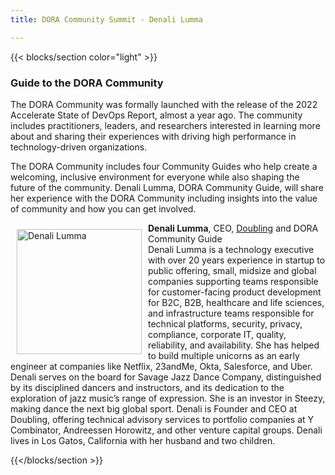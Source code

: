 ```yaml
---
title: DORA Community Summit - Denali Lumma

---
```


{{< blocks/section color="light" >}}

<h3>Guide to the DORA Community</h3>

<p>
The DORA Community was formally launched with the release of the 2022 Accelerate State of DevOps Report, almost a year ago.  The community includes practitioners, leaders, and researchers interested in learning more about and sharing their experiences with driving high performance in technology-driven organizations.
</p>

<p>
The DORA Community includes four Community Guides who help create a welcoming, inclusive environment for everyone while also shaping the future of the community.  Denali Lumma, DORA Community Guide, will share her experience with the DORA Community including insights into the value of community and how you can get involved.
</p>

<p>
<img src="/summit/denali-lumma.jpg"
  alt="Denali Lumma"
  style="float: left; margin:10px;" 
  width="200"
  height="200" />
  <strong>Denali Lumma</strong>, CEO, <a href="https://www.doubling.io/" target="_blank">Doubling</a> and DORA Community Guide
    <a  target="_blank" rel="noopener" href="https://www.linkedin.com/in/denali-lumma/" aria-label="LinkedIn">
      <i class="fa-brands fa-linkedin"></i>
    </a>  
  <br />
Denali Lumma is a technology executive with over 20 years experience in startup to public offering, small, midsize and global companies supporting teams responsible for customer-facing product development for B2C, B2B, healthcare and life sciences, and infrastructure teams responsible for technical platforms, security, privacy, compliance, corporate IT, quality, reliability, and availability. She has helped to build multiple unicorns as an early engineer at companies like Netflix, 23andMe, Okta, Salesforce, and Uber. Denali serves on the board for Savage Jazz Dance Company, distinguished by its disciplined dancers and instructors, and its dedication to the exploration of jazz music’s range of expression. She is an investor in Steezy, making dance the next big global sport. Denali is Founder and CEO at Doubling, offering technical advisory services to portfolio companies at Y Combinator, Andreessen Horowitz, and other venture capital groups. Denali lives in Los Gatos, California with her husband and two children.
</p>

{{</blocks/section >}}